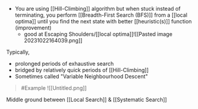 - You are using [[Hill-Climbing]] algorithm but when stuck instead of terminating, you perform [[Breadth-First Search (BFS)]] from a [[local optima]] until you find the next state with better [[heuristic(s)]] function (improvement)
	- good at Escaping Shoulders/[[local optima]]![[Pasted image 20231022164039.png]]

Typically,
- prolonged periods of exhaustive search
- bridged by relatively quick periods of [[Hill-Climbing]]
- Sometimes called "Variable Neighbourhood Descent"

>	#Example 
>	![[Untitled.png]]

Middle ground between [[Local Search]] & [[Systematic Search]]
